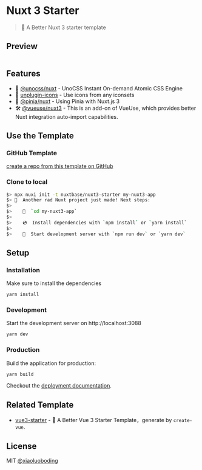 # Nuxt 3 Starter

> 💚 A Better Nuxt 3 starter template

## Preview

<div>
  <a href="https://stackblitz.com/github/nuxtbase/nuxt3-starter" rel="nofollow" target="_blank"><img src="https://camo.githubusercontent.com/bf5c9492905b6d3b558552de2c848c7cce2e0a0f0ff922967115543de9441522/68747470733a2f2f646576656c6f7065722e737461636b626c69747a2e636f6d2f696d672f6f70656e5f696e5f737461636b626c69747a2e737667" alt="" data-canonical-src="https://developer.stackblitz.com/img/open_in_stackblitz.svg" style="max-width: 100%;"></a>
</div>

## Features

- 🎨 [@unocss/nuxt](https://unocss.dev/integrations/nuxt) - UnoCSS Instant On-demand Atomic CSS Engine
- 🤹 [unplugin-icons](https://github.com/antfu/unplugin-icons) - Use icons from any iconsets
- 🍍 [@pinia/nuxt](https://pinia.esm.dev/ssr/nuxt.html) - Using Pinia with Nuxt.js 3
- 🛠️ [@vueuse/nuxt3](https://vueuse.org/nuxt/readme.html#vueuse-nuxt) - This is an add-on of VueUse, which provides better Nuxt integration auto-import capabilities.

## Use the Template

### GitHub Template

[create a repo from this template on GitHub](https://github.com/xiaoluoboding/nuxt3-starter/generate)

### Clone to local

```bash
$> npx nuxi init -t nuxtbase/nuxt3-starter my-nuxt3-app
$> 🎉  Another rad Nuxt project just made! Next steps:
$>
$>    📁  `cd my-nuxt3-app`
$>
$>    💿  Install dependencies with `npm install` or `yarn install`
$>
$>    🚀  Start development server with `npm run dev` or `yarn dev`
```

## Setup

### Installation

Make sure to install the dependencies

```bash
yarn install
```

### Development

Start the development server on http://localhost:3088

```bash
yarn dev
```

### Production

Build the application for production:

```bash
yarn build
```

Checkout the [deployment documentation](https://v3.nuxtjs.org/docs/deployment).

## Related Template

- [vue3-starter](https://github.com/xiaoluoboding/vue3-starter) - 🖖 A Better Vue 3 Starter Template，generate by `create-vue`.

## License

MIT [@xiaoluoboding](https://github.com/xiaoluoboding)
